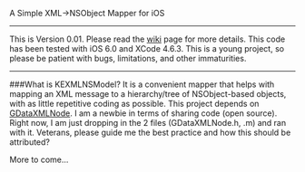 A Simple XML->NSObject Mapper for iOS

---
This is Version 0.01. Please read the [wiki](https://github.com/kechan/KEXMLNSModel/wiki) page for more details. This code has been tested with iOS 6.0 and XCode 4.6.3.
This is a young project, so please be patient with bugs, limitations, and other immaturities.

---

###What is KEXMLNSModel?
It is a convenient mapper that helps with mapping an XML message to a hierarchy/tree of NSObject-based
objects, with as little repetitive coding as possible. This project depends on [GDataXMLNode](https://github.com/neonichu/GDataXML). I am a newbie in terms
of sharing code (open source). Right now, I am just dropping in the 2 files (GDataXMLNode.h, .m) and ran with it.
Veterans, please guide me the best practice and how this should be attributed?

More to come...

